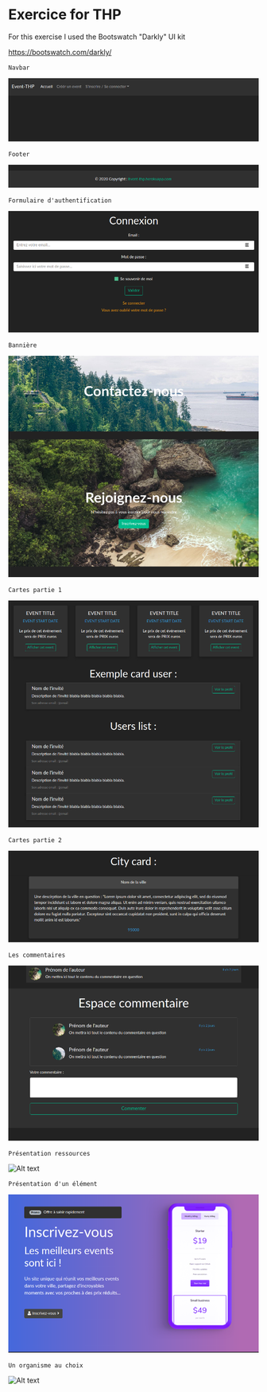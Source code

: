 # Exercice for THP


For this exercise I used the Bootswatch "Darkly" UI kit

https://bootswatch.com/darkly/

```
Navbar 
```
![Alt text](images/navbar.png?raw=true "Typo & buttons")

```
Footer
```
![Alt text](images/footer.png?raw=true "Typo & buttons")

```
Formulaire d'authentification
```
![Alt text](images/auth_form.png?raw=true "Typo & buttons")

```
Bannière
```
![Alt text](images/banner.png?raw=true "Typo & buttons")

```
Cartes partie 1
```
![Alt text](images/cards.png?raw=true "Typo & buttons")

```
Cartes partie 2
```
![Alt text](images/cards_parts2.png?raw=true "Typo & buttons")

```
Les commentaires
```
![Alt text](images/comment_space.png?raw=true "Typo & buttons")

```
Présentation ressources
```
![Alt text](images/.png?raw=true "Typo & buttons")

```
Présentation d'un élément 
```
![Alt text](images/show_element.png?raw=true "Typo & buttons")

```
Un organisme au choix
```
![Alt text](images/.png?raw=true "Typo & buttons")